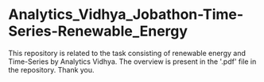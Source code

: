 # Analytics_Vidhya_Jobathon-Time-Series-Renewable_Energy
This repository is related to the task consisting of renewable energy and Time-Series by Analytics Vidhya.
The overview is present in the '.pdf' file in the repository.
Thank you.
